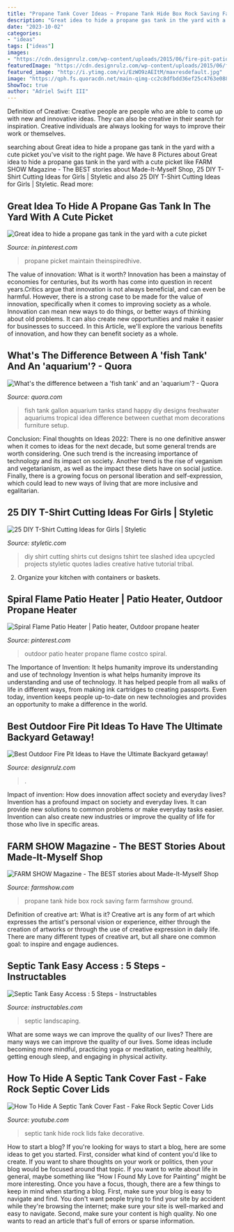 ```yaml
---
title: "Propane Tank Cover Ideas ~ Propane Tank Hide Box Rock Saving Farm Farmshow Ground"
description: "Great idea to hide a propane gas tank in the yard with a cute picket"
date: "2023-10-02"
categories:
- "ideas"
tags: ["ideas"]
images:
- "https://cdn.designrulz.com/wp-content/uploads/2015/06/fire-pit-patio-Design-Ideas-3.jpg"
featuredImage: "https://cdn.designrulz.com/wp-content/uploads/2015/06/fire-pit-patio-Design-Ideas-3.jpg"
featured_image: "http://i.ytimg.com/vi/EzWO9zAEItM/maxresdefault.jpg"
image: "https://qph.fs.quoracdn.net/main-qimg-cc2c8dfbdd36ef25c4763e088b20eb48-c"
ShowToc: true
author: "Adriel Swift III"
---
```



Definition of Creative:
Creative people are people who are able to come up with new and innovative ideas. They can also be creative in their search for inspiration. Creative individuals are always looking for ways to improve their work or themselves.

	

		
searching about Great idea to hide a propane gas tank in the yard with a cute picket you've visit to the right page. We have 8 Pictures about Great idea to hide a propane gas tank in the yard with a cute picket like FARM SHOW Magazine - The BEST stories about Made-It-Myself Shop, 25 DIY T-Shirt Cutting Ideas for Girls | Styletic and also 25 DIY T-Shirt Cutting Ideas for Girls | Styletic. Read more:
		
    
## Great Idea To Hide A Propane Gas Tank In The Yard With A Cute Picket

<img loading=lazy src="https://i.pinimg.com/736x/0f/cd/01/0fcd0155cfe5e284969c5d108d33ebd6.jpg" onerror="this.onerror=null;this.src='https://tse3.mm.bing.net/th?id=OIP.aFESEyjByX1uJqj1E6Xz9QHaLH&amp;pid=15.1';" alt="Great idea to hide a propane gas tank in the yard with a cute picket">

_Source: in.pinterest.com_

>propane picket maintain theinspiredhive. 

	

The value of innovation: What is it worth?
Innovation has been a mainstay of economies for centuries, but its worth has come into question in recent years.Critics argue that innovation is not always beneficial, and can even be harmful. However, there is a strong case to be made for the value of innovation, specifically when it comes to improving society as a whole. Innovation can mean new ways to do things, or better ways of thinking about old problems. It can also create new opportunities and make it easier for businesses to succeed. In this Article, we'll explore the various benefits of innovation, and how they can benefit society as a whole.

    
## What&#039;s The Difference Between A &#039;fish Tank&#039; And An &#039;aquarium&#039;? - Quora

<img loading=lazy src="https://qph.fs.quoracdn.net/main-qimg-cc2c8dfbdd36ef25c4763e088b20eb48-c" onerror="this.onerror=null;this.src='https://tse3.mm.bing.net/th?id=OIP.KEO7nindZS1hQdHlRflTawHaFj&amp;pid=15.1';" alt="What&#039;s the difference between a &#039;fish tank&#039; and an &#039;aquarium&#039;? - Quora">

_Source: quora.com_

>fish tank gallon aquarium tanks stand happy diy designs freshwater aquariums tropical idea difference between cuethat mom decorations furniture setup. 

	

Conclusion:
Final thoughts on Ideas 2022:
There is no one definitive answer when it comes to ideas for the next decade, but some general trends are worth considering. One such trend is the increasing importance of technology and its impact on society. Another trend is the rise of veganism and vegetarianism, as well as the impact these diets have on social justice. Finally, there is a growing focus on personal liberation and self-expression, which could lead to new ways of living that are more inclusive and egalitarian.

    
## 25 DIY T-Shirt Cutting Ideas For Girls | Styletic

<img loading=lazy src="https://styletic.com/wp-content/uploads/2014/11/diy-tshirt-cutting-ideas/3-blue-slashed-tshirt.jpg" onerror="this.onerror=null;this.src='https://tse2.mm.bing.net/th?id=OIP.E6jn1okoD14yKQy3cVxZBwHaJ4&amp;pid=15.1';" alt="25 DIY T-Shirt Cutting Ideas for Girls | Styletic">

_Source: styletic.com_

>diy shirt cutting shirts cut designs tshirt tee slashed idea upcycled projects styletic quotes ladies creative hative tutorial tribal. 

	

2. Organize your kitchen with containers or baskets.

    
## Spiral Flame Patio Heater | Patio Heater, Outdoor Propane Heater

<img loading=lazy src="https://i.pinimg.com/736x/5f/03/86/5f038629e72bbaa5812aaa0e536fabf0.jpg" onerror="this.onerror=null;this.src='https://tse1.mm.bing.net/th?id=OIP.Pzw5OrZGLv4ZUfwl5lfqRAHaLG&amp;pid=15.1';" alt="Spiral Flame Patio Heater | Patio heater, Outdoor propane heater">

_Source: pinterest.com_

>outdoor patio heater propane flame costco spiral. 

	

The Importance of Invention: It helps humanity improve its understanding and use of technology
Invention is what helps humanity improve its understanding and use of technology. It has helped people from all walks of life in different ways, from making ink cartridges to creating passports. Even today, invention keeps people up-to-date on new technologies and provides an opportunity to make a difference in the world.

    
## Best Outdoor Fire Pit Ideas To Have The Ultimate Backyard Getaway!

<img loading=lazy src="https://cdn.designrulz.com/wp-content/uploads/2015/06/fire-pit-patio-Design-Ideas-3.jpg" onerror="this.onerror=null;this.src='https://tse3.mm.bing.net/th?id=OIP.taqC7-JYO18PveVwXmDnHQHaJ4&amp;pid=15.1';" alt="Best Outdoor Fire Pit Ideas to Have the Ultimate Backyard getaway!">

_Source: designrulz.com_

>. 

	

Impact of invention: How does innovation affect society and everyday lives?
Invention has a profound impact on society and everyday lives. It can provide new solutions to common problems or make everyday tasks easier. Invention can also create new industries or improve the quality of life for those who live in specific areas.

    
## FARM SHOW Magazine - The BEST Stories About Made-It-Myself Shop

<img loading=lazy src="https://www.farmshow.com/images/articles/34/4/9703_l.jpg" onerror="this.onerror=null;this.src='https://tse4.mm.bing.net/th?id=OIP.884ABC6jtmFbhNTbPkDr0wHaFh&amp;pid=15.1';" alt="FARM SHOW Magazine - The BEST stories about Made-It-Myself Shop">

_Source: farmshow.com_

>propane tank hide box rock saving farm farmshow ground. 

	

Definition of creative art: What is it?
Creative art is any form of art which expresses the artist's personal vision or experience, either through the creation of artworks or through the use of creative expression in daily life. There are many different types of creative art, but all share one common goal: to inspire and engage audiences.

    
## Septic Tank Easy Access : 5 Steps - Instructables

<img loading=lazy src="https://cdn.instructables.com/ORIG/F71/0O2Y/FXETSZGC/F710O2YFXETSZGC.jpg" onerror="this.onerror=null;this.src='https://tse3.mm.bing.net/th?id=OIP.DaUgZGpDEurVF2xZAfXTwQHaJ4&amp;pid=15.1';" alt="Septic Tank Easy Access : 5 Steps - Instructables">

_Source: instructables.com_

>septic landscaping. 

	

What are some ways we can improve the quality of our lives?
There are many ways we can improve the quality of our lives. Some ideas include becoming more mindful, practicing yoga or meditation, eating healthily, getting enough sleep, and engaging in physical activity.

    
## How To Hide A Septic Tank Cover Fast - Fake Rock Septic Cover Lids

<img loading=lazy src="http://i.ytimg.com/vi/EzWO9zAEItM/maxresdefault.jpg" onerror="this.onerror=null;this.src='https://tse2.mm.bing.net/th?id=OIP.DIxx5Wbxbiaq1ssm0JXzngHaEK&amp;pid=15.1';" alt="How To Hide A Septic Tank Cover Fast - Fake Rock Septic Cover Lids">

_Source: youtube.com_

>septic tank hide rock lids fake decorative. 

	

How to start a blog?
If you're looking for ways to start a blog, here are some ideas to get you started. First, consider what kind of content you'd like to create. If you want to share thoughts on your work or politics, then your blog would be focused around that topic. If you want to write about life in general, maybe something like “How I Found My Love for Painting” might be more interesting. Once you have a focus, though, there are a few things to keep in mind when starting a blog. First, make sure your blog is easy to navigate and find. You don't want people trying to find your site by accident while they're browsing the internet; make sure your site is well-marked and easy to navigate. Second, make sure your content is high quality. No one wants to read an article that's full of errors or sparse information.

